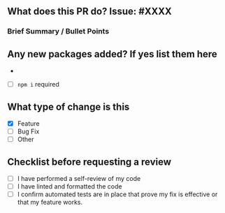 ## What does this PR do? Issue: #XXXX 
<!-- Github issue number -->

### Brief Summary / Bullet Points

<!-- Please include a summary of the change and which issue is fixed. Feel free to include screenshots or links as neccesary -->


## Any new packages added? If yes list them here
- 

- [ ] `npm i` required

## What type of change is this
- [x] Feature
- [ ] Bug Fix
- [ ] Other

## Checklist before requesting a review
- [ ] I have performed a self-review of my code
- [ ] I have linted and formatted the code
- [ ] I confirm automated tests are in place that prove my fix is effective or that my feature works.
<!-- [ ] I have updated the developer docs in /docs if this PR makes changes that would require a [documentation change](https://cal.com/docs). If N/A, write N/A here and check the checkbox. -->

